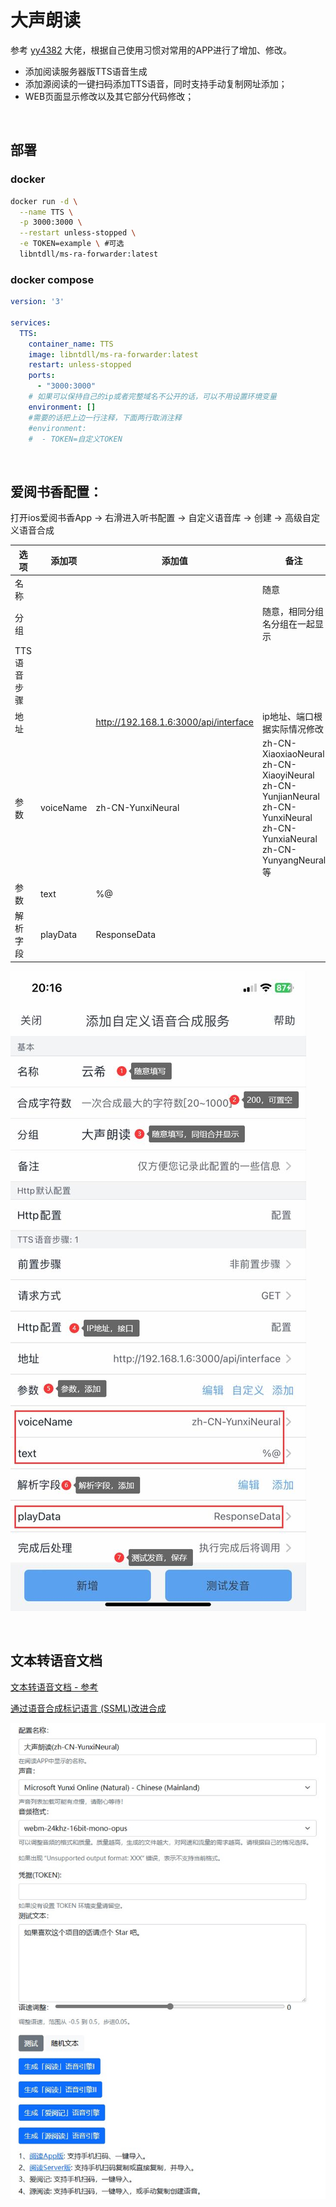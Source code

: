 # 大声朗读

参考 [yy4382](https://github.com/yy4382/ms-ra-forwarder-for-ifreetime) 大佬，根据自己使用习惯对常用的APP进行了增加、修改。

- 添加阅读服务器版TTS语音生成
- 添加源阅读的一键扫码添加TTS语音，同时支持手动复制网址添加；
- WEB页面显示修改以及其它部分代码修改；



<br />

## 部署



### docker

```bash
docker run -d \
  --name TTS \
  -p 3000:3000 \
  --restart unless-stopped \
  -e TOKEN=example \ #可选
  libntdll/ms-ra-forwarder:latest
```



### docker compose

```yaml
version: '3'

services:
  TTS:
    container_name: TTS
    image: libntdll/ms-ra-forwarder:latest
    restart: unless-stopped
    ports:
      - "3000:3000"
    # 如果可以保持自己的ip或者完整域名不公开的话，可以不用设置环境变量
    environment: []
    #需要的话把上边一行注释，下面两行取消注释
    #environment: 
    #  - TOKEN=自定义TOKEN
```

<br />

## 爱阅书香配置：

打开ios爱阅书香App -> 右滑进入听书配置 -> 自定义语音库 -> 创建 -> 高级自定义语音合成

| 选项        | 添加项    | 添加值                                | 备注                                                                                                                                            |
| ----------- | --------- | ------------------------------------- | ----------------------------------------------------------------------------------------------------------------------------------------------- |
| 名称        |           |                                       | 随意                                                                                                                                            |
| 分组        |           |                                       | 随意，相同分组名分组在一起显示                                                                                                                  |
| TTS语音步骤 |           |                                       |                                                                                                                                                 |
| 地址        |           | http://192.168.1.6:3000/api/interface | ip地址、端口根据实际情况修改                                                                                                                    |
| 参数        | voiceName | zh-CN-YunxiNeural                     | zh-CN-XiaoxiaoNeural<br />zh-CN-XiaoyiNeural<br />zh-CN-YunjianNeural<br />zh-CN-YunxiNeural<br />zh-CN-YunxiaNeural<br />zh-CN-YunyangNeural等 |
| 参数        | text      | %@                                    |                                                                                                                                                 |
| 解析字段    | playData  | ResponseData                          |                                                                                                                                                 |

![](./img/ifreetime.jpg)


<br />

## 文本转语音文档


[文本转语音文档 - 参考](https://learn.microsoft.com/zh-cn/azure/ai-services/speech-service/index-text-to-speech)

[通过语音合成标记语言 (SSML)改进合成](https://learn.microsoft.com/zh-cn/azure/ai-services/speech-service/speech-synthesis-markup)









![](./img/instruction.jpg)